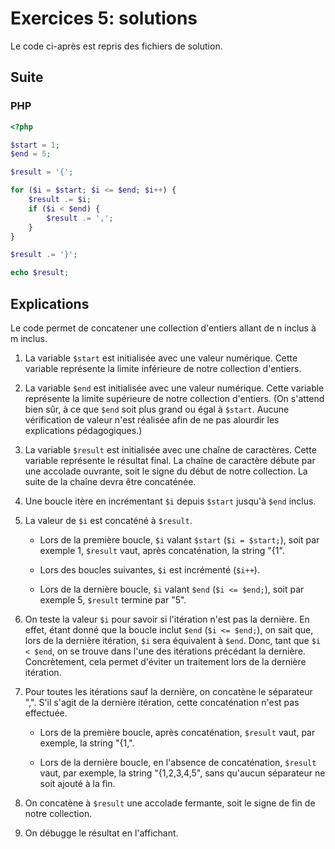 # Exercices 5: solutions

Le code ci-après est repris des fichiers de solution.

## Suite

### PHP

```php
<?php

$start = 1;
$end = 5;

$result = '{';

for ($i = $start; $i <= $end; $i++) {
    $result .= $i;
    if ($i < $end) {
        $result .= ',';
    }
}

$result .= '}';

echo $result;
```

## Explications

Le code permet de concatener une collection d'entiers allant de n inclus à m inclus.

 1. La variable `$start` est initialisée avec une valeur numérique. Cette variable représente la limite inférieure de notre collection d'entiers.

 2. La variable `$end` est initialisée avec une valeur numérique. Cette variable représente la limite supérieure de notre collection d'entiers. (On s'attend bien sûr, à ce que `$end` soit plus grand ou égal à `$start`. Aucune vérification de valeur n'est réalisée afin de ne pas alourdir les explications pédagogiques.)

 3. La variable `$result` est initialisée avec une chaîne de caractères. Cette variable représente le résultat final. La chaîne de caractère débute par une accolade ouvrante, soit le signe du début de notre collection. La suite de la chaîne devra être concaténée.

 4. Une boucle itère en incrémentant `$i` depuis `$start` jusqu'à `$end` inclus.

 5. La valeur de `$i` est concaténé à `$result`.
 
    - Lors de la première boucle, `$i` valant `$start` (`$i = $start;`), soit par exemple 1, `$result` vaut, après concaténation, la string "{1".

    - Lors des boucles suivantes, `$i` est incrémenté (`$i++`).

    - Lors de la dernière boucle, `$i` valant `$end` (`$i <= $end;`), soit par exemple 5, `$result` termine par "5". 

 6. On teste la valeur `$i` pour savoir si l'itération n'est pas la dernière. En effet, étant donné que la boucle inclut `$end` (`$i <= $end;`), on sait que, lors de la dernière itération, `$i` sera équivalent à `$end`. Donc, tant que `$i < $end`, on se trouve dans l'une des itérations précédant la dernière. Concrètement, cela permet d'éviter un traitement lors de la dernière itération.

 7. Pour toutes les itérations sauf la dernière, on concatène le séparateur ",". S'il s'agit de la dernière itération, cette concaténation n'est pas effectuée.
    
    - Lors de la première boucle, après concaténation, `$result` vaut, par exemple, la string "{1,".

    - Lors de la dernière boucle, en l'absence de concaténation, `$result` vaut, par exemple, la string "{1,2,3,4,5", sans qu'aucun séparateur ne soit ajouté à la fin.

 8. On concatène à `$result` une accolade fermante, soit le signe de fin de notre collection.

 9. On débugge le résultat en l'affichant.

